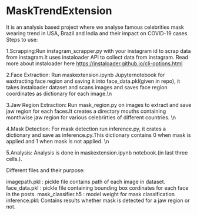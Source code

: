 # MaskTrendExtension
It is an analysis based project where we analyse famous celebrities mask wearing trend in USA, Brazil and India and their impact on COVID-19 cases
Steps to use:
  
1.Scrapping:Run instagram_scrapper.py with your instagram id to scrap data from instagram.It uses instaloader API to collect data from instagram. Read more about instaloader here https://instaloader.github.io/cli-options.html
  
2.Face Extraction: Run maskextension.ipynb Jupyternotebook for eaxtracting face region and saving it into face_data.pkl(given in repo), it takes instaloader dataset and scans images and saves face region coordinates as dictionary for each image.\n
  
3.Jaw Region Extraction: Run mask_region.py on images to extract and save jaw region for each faces.It creates a directory mouths containing monthwise jaw region for various celebrirties of different countries. \n
  
4.Mask Detection: For mask detection run inference.py, it crates a dictionary and save as inference.py.This dictionary contains 0 when mask is applied and 1 when mask is not applied. \n
  
5.Analysis: Analysis is done in maskextension.ipynb notebook.(in last three cells.).

Different files and their purpose:

imagepath.pkl : pickle file contains path of each image in dataset.
face_data.pkl : pickle file containing bounding box cordinates for each face in the posts.
mask_classifier.h5 : model weight for mask classification
inference.pkl: Contains results whether mask is detected for a jaw region or not.

